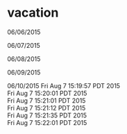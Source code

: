 # vacation
06/06/2015

06/07/2015

06/08/2015

06/09/2015

06/10/2015
Fri Aug  7 15:19:57 PDT 2015  
Fri Aug  7 15:20:01 PDT 2015  
Fri Aug  7 15:21:01 PDT 2015  
Fri Aug  7 15:21:12 PDT 2015  
Fri Aug  7 15:21:35 PDT 2015  
Fri Aug  7 15:22:01 PDT 2015  
